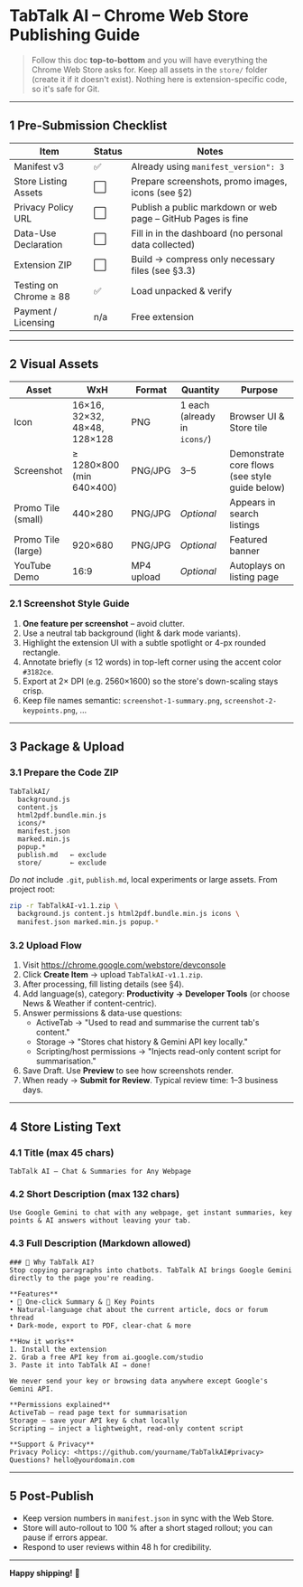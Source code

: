 # TabTalk AI – Chrome Web Store Publishing Guide

> Follow this doc **top-to-bottom** and you will have everything the Chrome Web Store asks for. Keep all assets in the `store/` folder (create it if it doesn't exist). Nothing here is extension-specific code, so it's safe for Git.

---
## 1  Pre-Submission Checklist

| Item | Status | Notes |
|---|---|---|
| Manifest v3 | ✅ | Already using `manifest_version": 3` |
| Store Listing Assets | ⬜ | Prepare screenshots, promo images, icons (see §2) |
| Privacy Policy URL | ⬜ | Publish a public markdown or web page – GitHub Pages is fine |
| Data-Use Declaration | ⬜ | Fill in in the dashboard (no personal data collected) |
| Extension ZIP | ⬜ | Build → compress only necessary files (see §3.3) |
| Testing on Chrome ≥ 88 | ✅ | Load unpacked & verify |
| Payment / Licensing | n/a | Free extension |

---
## 2  Visual Assets

Asset | WxH | Format | Quantity | Purpose
--- | --- | --- | --- | ---
Icon | 16×16, 32×32, 48×48, 128×128 | PNG | 1 each (already in `icons/`) | Browser UI & Store tile
Screenshot | ≥ 1280×800 (min 640×400) | PNG/JPG | 3–5 | Demonstrate core flows (see style guide below)
Promo Tile (small) | 440×280 | PNG/JPG | *Optional* | Appears in search listings
Promo Tile (large) | 920×680 | PNG/JPG | *Optional* | Featured banner
YouTube Demo | 16:9 | MP4 upload | *Optional* | Autoplays on listing page

### 2.1  Screenshot Style Guide
1. **One feature per screenshot** – avoid clutter.
2. Use a neutral tab background (light & dark mode variants). 
3. Highlight the extension UI with a subtle spotlight or 4-px rounded rectangle.
4. Annotate briefly (≤ 12 words) in top-left corner using the accent color `#3182ce`.
5. Export at 2× DPI (e.g. 2560×1600) so the store's down-scaling stays crisp.
6. Keep file names semantic: `screenshot-1-summary.png`, `screenshot-2-keypoints.png`, …

---
## 3  Package & Upload

### 3.1  Prepare the Code ZIP
```
TabTalkAI/
  background.js
  content.js
  html2pdf.bundle.min.js
  icons/*
  manifest.json
  marked.min.js
  popup.*
  publish.md   ← exclude
  store/       ← exclude
```
*Do not* include `.git`, `publish.md`, local experiments or large assets. From project root:
```bash
zip -r TabTalkAI-v1.1.zip \
  background.js content.js html2pdf.bundle.min.js icons \ 
  manifest.json marked.min.js popup.*
```

### 3.2  Upload Flow
1. Visit <https://chrome.google.com/webstore/devconsole>
2. Click **Create Item** → upload `TabTalkAI-v1.1.zip`.
3. After processing, fill listing details (see §4).
4. Add language(s), category: **Productivity → Developer Tools** (or choose News & Weather if content-centric).
5. Answer permissions & data-use questions:
   * ActiveTab → "Used to read and summarise the current tab's content."
   * Storage → "Stores chat history & Gemini API key locally."
   * Scripting/host permissions → "Injects read-only content script for summarisation."
6. Save Draft. Use **Preview** to see how screenshots render.
7. When ready → **Submit for Review**. Typical review time: 1–3 business days.

---
## 4  Store Listing Text

### 4.1  Title (max 45 chars)
```
TabTalk AI – Chat & Summaries for Any Webpage
```

### 4.2  Short Description (max 132 chars)
```
Use Google Gemini to chat with any webpage, get instant summaries, key points & AI answers without leaving your tab.
```

### 4.3  Full Description (Markdown allowed)
```
### 🚀 Why TabTalk AI?
Stop copying paragraphs into chatbots. TabTalk AI brings Google Gemini directly to the page you're reading.

**Features**
• 📝 One-click Summary & 🔑 Key Points
• Natural-language chat about the current article, docs or forum thread
• Dark-mode, export to PDF, clear-chat & more

**How it works**
1. Install the extension
2. Grab a free API key from ai.google.com/studio
3. Paste it into TabTalk AI → done!

We never send your key or browsing data anywhere except Google's Gemini API.

**Permissions explained**
ActiveTab – read page text for summarisation
Storage – save your API key & chat locally
Scripting – inject a lightweight, read-only content script

**Support & Privacy**
Privacy Policy: <https://github.com/yourname/TabTalkAI#privacy>
Questions? hello@yourdomain.com
```

---
## 5  Post-Publish
* Keep version numbers in `manifest.json` in sync with the Web Store.
* Store will auto-rollout to 100 % after a short staged rollout; you can pause if errors appear.
* Respond to user reviews within 48 h for credibility.

---
**Happy shipping!** 🎉 